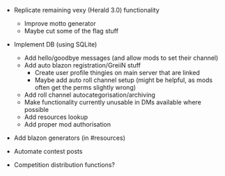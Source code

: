 - Replicate remaining vexy (Herald 3.0) functionality
	- Improve motto generator
	- Maybe cut some of the flag stuff

- Implement DB (using SQLite)
	- Add hello/goodbye messages (and allow mods to set their channel)
	- Add auto blazon registration/GreiiN stuff
		- Create user profile thingies on main server that are linked
		- Maybe add auto roll channel setup (might be helpful, as mods often get the perms slightly wrong)
	- Add roll channel autocategorisation/archiving
	- Make functionality currently unusable in DMs available where possible
	- Add resources lookup
	- Add proper mod authorisation

- Add blazon generators (in #resources)
- Automate contest posts
- Competition distribution functions?